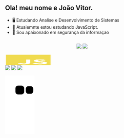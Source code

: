 ## Ola! meu nome e João Vitor.
- 🖥️ Estudando Analise e Desenvolvimento de Sistemas 
- 🌱 Atualemnte estou estudando JavaScript. 
- 💞️ Sou apaixonado em segurança da informaçao
 ##
<div align="center">
  <a href="https://github.com/Hypeeer">
  <img height="200em" src="https://github-readme-stats.vercel.app/api?username=Hypeeer&show_icons=true&theme=cobalt&include_all_commits=true&count_private=true"/>
  <img height="200em" src="https://github-readme-stats.vercel.app/api/top-langs/?username=Hypeeer&layout=compact&langs_count=7&theme=cobalt"/>
</div>
  
  
  <div style="display: inline_block"><br>
  <img align="center" alt="Hypeeer-JavaScript" height="35" width="150" src="https://raw.githubusercontent.com/devicons/devicon/master/icons/javascript/javascript-plain.svg">
</div>
  
  
  <div>
 <a href="https://discord.com/channels/@me/483396751420686376 target="_blank"><img src="https://img.shields.io/badge/Discord-7289DA?style=for-the-badge&logo=discord&logoColor=white" target="_blank"></a> 
  <a href = "vittorjoao18@hotmail.com"><img src="https://img.shields.io/badge/Microsoft_Outlook-0078D4?style=for-the-badge&logo=microsoft-outlook&logoColor=white"></a>
  <a href="https://www.linkedin.com/in/jo%C3%A3o-vitor-4795aa210/" target="_blank"><img src="https://img.shields.io/badge/-LinkedIn-%230077B5?style=for-the-badge&logo=linkedin&logoColor=white" target="_blank"></a> 
  
  ![Snake animation](https://github.com/Hypeeer/Hypeeer/blob/output/github-contribution-grid-snake.svg)
 
</div>
